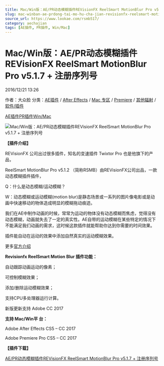 ```yaml
---
title: Mac/Win版：AE/PR动态模糊插件REVisionFX ReelSmart MotionBlur Pro v5.1.7 + 注册序列号
slug: mac-winban-ae-prdong-tai-mo-hu-cha-jian-revisionfx-reelsmart-motionblur-pro-v5-1-7-zhu-ce-xu-lie-hao
source_url: https://www.lookae.com/rsmb517/
category: aechajian
tags: [AE插件, PR插件, Win/Mac]
---
```

# Mac/Win版：AE/PR动态模糊插件REVisionFX ReelSmart MotionBlur Pro v5.1.7 + 注册序列号

2016/12/21 13:26

作者：大众脸
分类：[AE插件](https://www.lookae.com/after-effects/aechajian/) / [After Effects](https://www.lookae.com/after-effects/) / [Mac 专区](https://www.lookae.com/mac-osx/) / [Premiere](https://www.lookae.com/qitarjcj/premierezy/) / [其他辐射](https://www.lookae.com/others/) / [软件/插件](https://www.lookae.com/qitarjcj/)

[AE插件](https://www.lookae.com/tag/ae%e6%8f%92%e4%bb%b6/)[PR插件](https://www.lookae.com/tag/pr%e6%8f%92%e4%bb%b6/)[Win/Mac](https://www.lookae.com/tag/winmac/)

![Mac/Win版：AE/PR动态模糊插件REVisionFX ReelSmart MotionBlur Pro v5.1.7 + 注册序列号](https://www.lookae.com/wp-content/uploads/2013/11/AE-REFXBlur.jpg "Mac/Win版：AE/PR动态模糊插件REVisionFX ReelSmart MotionBlur Pro v5.1.7 + 注册序列号-LookAE.com")

**【插件介绍】**

REVisionFX 公司出过很多插件，知名的变速插件 Twixtor Pro 也是他旗下的产品，

ReelSmart MotionBlur Pro v5.1.2 （简称RSMB）由REVisionFX公司出品，一款动态模糊插件插件，

Q：什么是动态模糊/运动模糊？

W：动态模糊或运动模糊(motion blur)是静态场景或一系列的图片像电影或是动画中快速移动的物体造成明显的模糊拖动痕迹。

我们在AE中制作动画的时候，常常为运动的物体没有动态模糊而焦虑，觉得没有动态模糊，动画就失去了一定的真实性。AE自带的运动模糊在某些特定的情况下不能满足我们动画的需求，这时候这款插件就能帮助你达到你需要的时间效果。

插件能自动在运动的效果中添加自然真实的运动模糊效果。

更多[官方介绍](http://www.revisionfx.com/products/rsmb/)

**Revisionfx ReelSmart Motion Blur 插件功能：**

自动跟踪动画运动的像素；

可控制模糊效果；

添加/删除运动模糊效果；

支持CPU多处理器运行计算。

新版更新支持 Adobe CC 2017

**支持 Mac/Win平 台：**

Adobe After Effects CS5 – CC 2017

Adobe Premiere Pro CS5 – CC 2017

**【插件下载】**

[AE/PR动态模糊插件REVisionFX ReelSmart MotionBlur Pro v5.1.7 + 注册序列号](https://lookae.ctfile.com/fs/ihg164354588)
